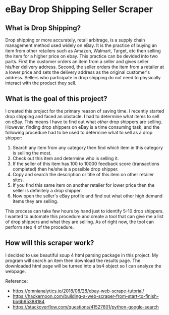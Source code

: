 # eBay Drop Shipping Seller Scraper

## What is Drop Shipping?
Drop shipping or more accurately, retail arbitrage, is a supply chain management method used widely on eBay. It is the practice of buying an item from other retailers such as Amazon, Walmart, Target, etc then selling the item for a higher price on ebay. This practice can be devided into two parts. First the customer orders an item from a seller and gives seller his/her delivery address. Second, the seller orders the item from a retailer at a lower price and sets the delivery address as the original customer's address. Sellers who participate in drop shipping do not need to physically interact with the product they sell. 

## What is the goal of this project?
I created this project for the primary reason of saving time. I recently started drop shipping and faced an obstacle. I had to determine what items to sell on eBay. This means I have to find out what *other* drop shippers are selling. However, finding drop shippers on eBay is a time consuming task, and the following procedure had to be used to determine what to sell as a drop shipper:

1. Search any item from any category then find which item in this category is selling the most. 
2. Check out this item and determine who is selling it. 
3. If the seller of this item has 100 to 10000 feedback score (transactions completed) then he/she is a possible drop shipper. 
4. Copy and search the description or title of this item on other retailer sites.
5. If you find this same item on another retailer for lower price then the seller is definitely a drop shipper. 
6. Now open the seller's eBay profile and find out what other high demand items they are selling.

This process can take few hours by hand just to identify 5-10 drop shippers. I wanted to automate this procedure and create a tool that can give me a list of drop shippers and what they are selling. As of right now, the tool can perform step 4 of the procedure.

## How will this scraper work?
I decided to use beautiful soup 4 html parsing package in this project. My program will search an item then download the results page. The downloaded html page will be turned into a bs4 object so I can analyze the webpage. 


Reference: 
- https://omnianalytics.io/2018/08/28/ebay-web-scrape-tutorial/
- https://hackernoon.com/building-a-web-scraper-from-start-to-finish-bb6b95388184
- https://stackoverflow.com/questions/41527601/python-google-search
